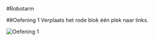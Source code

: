 #Robotarm

##Oefening 1
Verplaats het rode blok één plek naar links.

![Oefening 1](https://github.com/davinci-ao/robotarm/readme/exercise1.png)
